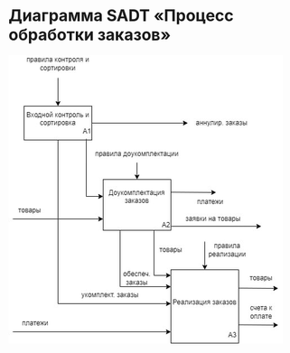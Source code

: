 # Диаграмма SADT «Процесс обработки заказов»

![Image alt](https://github.com/refflexer75/Diagram-SADT/blob/main/2024-02-22%2004.00.09.jpg)

